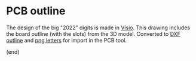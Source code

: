# PCB outline


The design of the big "2022" digits is made in [Visio](outline.vsdx).
This drawing includes the board outline (with the slots) from the 3D model.
Converted to [DXF outline](outline.dxf) and [png letters](letters.png) for import in the PCB tool.


(end)
